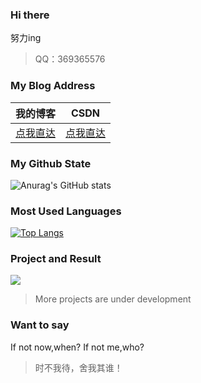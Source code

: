 ### Hi there 

<!--
**hnistzdk/stzdk** is a  _special_  repository because its `README.md` (this file) appears on your GitHub profile.

Here are some ideas to get you started:

-  I’m currently working on ...
-  I’m currently learning ...
-  I’m looking to collaborate on ...
-  I’m looking for help with ...
-  Ask me about ...
-  How to reach me: ...
-  Pronouns: ...
-  Fun fact: ...
-->
<!-- [![Anurag's GitHub stats](https://github-readme-stats.vercel.app/api?username=hnistzdk)](https://github.com/anuraghazra/github-readme-stats) -->
努力ing

> QQ：369365576

###  My Blog Address
| 我的博客                                                | CSDN                                          |
| --------------------------------------------------- | --------------------------------------------- |
| [点我直达](http://116.62.126.207:8090/user/toIndex) | [点我直达](https://blog.csdn.net/fengzhubuliuxue) |

###  My Github State
![Anurag's GitHub stats](https://github-readme-stats.vercel.app/api?username=hnistzdk&count_private=true)

###  Most Used Languages
[![Top Langs](https://github-readme-stats.vercel.app/api/top-langs/?username=hnistzdk)](https://github.com/anuraghazra/github-readme-stats)

###  Project and Result
[![](https://github-readme-stats.vercel.app/api/pin/?username=hnistzdk&repo=Cold-chain-food)](https://github.com/hnistzdk/Cold-chain-food)

> More projects are under development

###  Want to say

If not now,when? If not me,who?

> 时不我待，舍我其谁！
